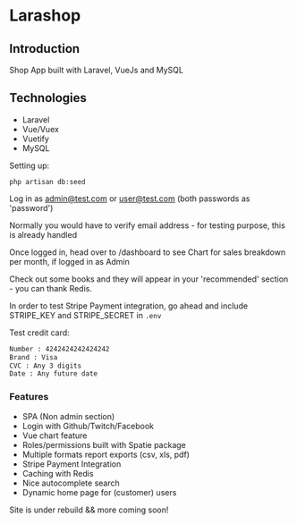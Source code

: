 # Larashop

## Introduction

Shop App built with Laravel, VueJs and MySQL


## Technologies

- Laravel
- Vue/Vuex
- Vuetify
- MySQL


Setting up:


`php artisan db:seed`


Log in as admin@test.com or user@test.com (both passwords as 'password')

Normally you would have to verify email address - for testing purpose, this is already handled

Once logged in, head over to /dashboard to see Chart for sales breakdown per month, if logged in as Admin

Check out some books and they will appear in your 'recommended' section - you can thank Redis.

In order to test Stripe Payment integration, go ahead and include STRIPE_KEY and STRIPE_SECRET in `.env`

Test credit card:

```bash
Number : 4242424242424242
Brand : Visa
CVC : Any 3 digits
Date : Any future date
```
        

### Features

- SPA (Non admin section)
- Login with Github/Twitch/Facebook
- Vue chart feature
- Roles/permissions built with Spatie package
- Multiple formats report exports (csv, xls, pdf)
- Stripe Payment Integration
- Caching with Redis
- Nice autocomplete search
- Dynamic home page for (customer) users

Site is under rebuild && more coming soon!

